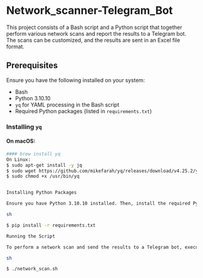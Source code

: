 # Network_scanner-Telegram_Bot

This project consists of a Bash script and a Python script that together perform various network scans and report the results to a Telegram bot. The scans can be customized, and the results are sent in an Excel file format.

## Prerequisites

Ensure you have the following installed on your system:

- Bash
- Python 3.10.10
- `yq` for YAML processing in the Bash script
- Required Python packages (listed in `requirements.txt`)

### Installing `yq`

#### On macOS:

```sh
#### brew install yq
On Linux:
$ sudo apt-get install -y jq
$ sudo wget https://github.com/mikefarah/yq/releases/download/v4.25.2/yq_linux_amd64 -O /usr/bin/yq
$ sudo chmod +x /usr/bin/yq


Installing Python Packages

Ensure you have Python 3.10.10 installed. Then, install the required Python packages using pip:

sh

$ pip install -r requirements.txt

Running the Script

To perform a network scan and send the results to a Telegram bot, execute the Bash script:

sh

$ ./network_scan.sh

